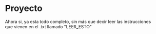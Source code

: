 # Proyecto
Ahora si, ya esta todo completo, sin más que decir leer las instrucciones que vienen en el .txt llamado "LEER_ESTO"
